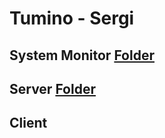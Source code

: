 # Tumino - Sergi

## System Monitor [Folder](SystemMonitor)

## Server [Folder](SystemMonitor/Server)

## Client
